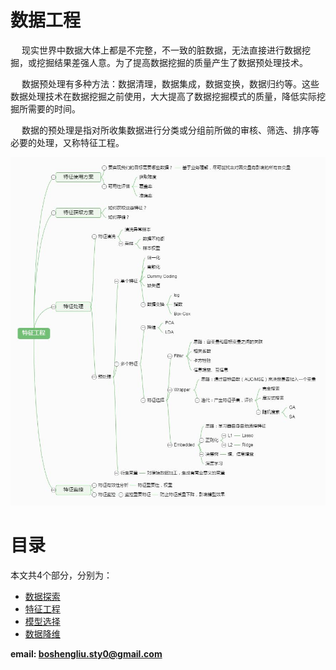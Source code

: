 <!--
    作者：刘博生
    email: boshengliu.sty0@gmail.com
**  本文档可用于个人学习目的，不得用于商业目的  **
-->

# 数据工程

&#8195; 现实世界中数据大体上都是不完整，不一致的脏数据，无法直接进行数据挖掘，或挖掘结果差强人意。为了提高数据挖掘的质量产生了数据预处理技术。 

&#8195; 数据预处理有多种方法：数据清理，数据集成，数据变换，数据归约等。这些数据处理技术在数据挖掘之前使用，大大提高了数据挖掘模式的质量，降低实际挖掘所需要的时间。

&#8195; 数据的预处理是指对所收集数据进行分类或分组前所做的审核、筛选、排序等必要的处理，又称特征工程。

![特征工程导图](imgs/1.jpg)

# 目录

本文共4个部分，分别为：

*  [数据探索](/data_project_notes/chapter/data_explore.md)   
* [特征工程](/data_project_notes/chapter/feature_selection.md)    
* [模型选择](/data_project_notes/chapter/model_selection.md)    
* [数据降维](/data_project_notes/chapter/data_dimensionality_reduction.md)

**email: boshengliu.sty0@gmail.com** 
